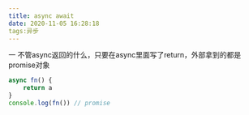 ```yaml
---
title: async await
date: 2020-11-05 16:28:18
tags:异步
---
```

一 不管async返回的什么，只要在async里面写了return，外部拿到的都是promise对象
```js
async fn() {
    return a
}
console.log(fn()) // promise
```
